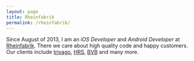 ```yaml
---
layout: page
title: Rheinfabrik
permalink: /rheinfabrik/
---
```

Since August of 2013, I am an *iOS Developer* and *Android Developer* at [Rheinfabrik](http://rheinfabrik.de). There we care about high quality code and happy customers.  
Our clients include [trivago](http://www.trivago.de/), [HRS](http://www.hrs.de), [BVB](http://www.bvb.de/) and many more.